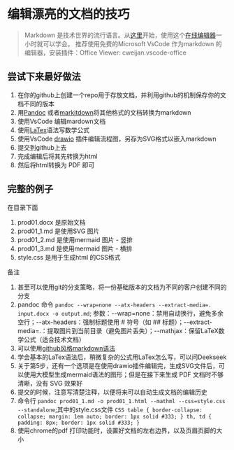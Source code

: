 # 编辑漂亮的文档的技巧

> Markdown 是技术世界的流行语言。从[这里](https://markdown.com.cn/)开始，使用这个[在线编辑器](https://markdown.com.cn/editor/)一小时就可以学会。
> 推荐使用免费的Microsoft VsCode 作为markdown 的编辑器，安装插件：Office Viewer: cweijan.vscode-office

## 尝试下来最好做法

1. 在你的github上创建一个repo用于存放文档，并利用github的机制保存你的文档不同的版本
2. 用[Pandoc](https://pandoc.org/installing.html) 或者[markitdown](https://github.com/microsoft/markitdown)将其他格式的文档转换为markdown
3. 使用VsCode 编辑mardown文档
4. 使用[LaTex](https://www.latex-project.org/get/)语法写数学公式
5. 使用VsCode [drawio](https://www.drawio.com/blog/embed-diagrams-vscode) 插件编辑流程图，另存为SVG格式以嵌入markdown
6. 提交到github上去
7. 完成编辑后将其先转换为html
8. 然后将html转换为 PDF 即可

## 完整的例子

在目录下面

1. prod01.docx 是原始文档
2. prod01_1.md 是使用SVG 图片
3. prod01_2.md 是使用mermaid 图片 - 竖排
4. prod01_3.md 是使用mermaid 图片 - 横排
5. style.css 是用于生成html 的CSS格式

备注

1. 甚至可以使用git的分支策略，将一份基础版本的文档为不同的客户创建不同的分支
2. pandoc 命令 `pandoc --wrap=none --atx-headers --extract-media=. input.docx -o output.md`;   参数：--wrap=none：禁用自动换行，避免多余空行；--atx-headers：强制标题使用 # 符号（如 ## 标题）；--extract-media=.：提取图片到当前目录（避免图片丢失）；--mathjax：保留LaTeX数学公式（适合技术文档）
3. 可以使用[github风格markdown语法](https://docs.github.com/en/get-started/writing-on-github/getting-started-with-writing-and-formatting-on-github/basic-writing-and-formatting-syntax)
4. 学会基本的LaTex语法后，稍微复杂的公式用LaTex怎么写，可以问Deekseek
5. 关于第5步，还有一个选项是在使用drawio插件编辑完，生成SVG文件后，可以使用大模型生成mermaid语法的图形；但是在接下来生成 PDF 文档时不够清晰，没有 SVG 效果好
6. 提交的时候，注意写清楚注释，以便将来可以自动生成文档的编辑历史
7. 命令行 `pandoc prod01_1.md -o prod01_1.html --mathml --css=style.css --standalone`;其中的style.css文件 ``CSS table { border-collapse: collapse; margin: 1em auto; border: 1px solid #333; } th, td { padding: 8px; border: 1px solid #333; }``
8. 使用chrome的pdf 打印功能时，设置好文档的左右边界，以及页眉页脚的大小
